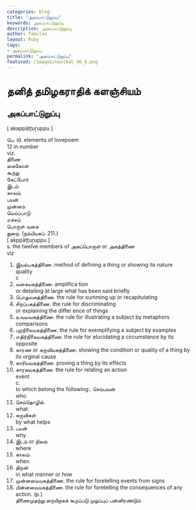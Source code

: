 ```yaml
---  
categories: blog  
title: "அகப்பாட்டுறுப்பு"
keywords: அகப்பாட்டுறுப்பு  
description: அகப்பாட்டுறுப்பு
author: Tamilan  
layout: Ruby  
tags:     
- அகப்பாட்டுறுப்பு
permalink: "அகப்பாட்டுறுப்பு"  
featured: /images/noolkal_96_6.png  
--- 
```

# தனித் தமிழகராதிக் களஞ்சியம்
## அகப்பாட்டுறுப்பு

[ akappāṭṭuṟuppu ]  
  
பெ. id. elements of lovepoem  
12 in number  
viz.  
திணை  
கைகோள்  
கூற்று  
கேட்போர்  
இடம்  
காலம்  
பயன்  
முன்னம்  
மெய்ப்பாடு  
எச்சம்  
பொருள் வகை  
துறை. (நம்பியகப். 211.)  
[ akppāṭṭuṟuppu ]  
s. the twelve members of அகப்பொருள் or அகத்திணை  
viz  
1. இயல்பகத்திணை. method of defining a thing or showing its nature  
quality  
c  
2. வகையகத்திணை. amplifica tion  
or detailing at large what has been said briefly  
3. பொதுவகத்திணை. the rule for summing up or recapitulating  
4. சிறப்பகத்திணை. the rule for discriminating  
or explaining the differ ence of things  
5. உவமவகத்திணை. the rule for illustrating a subject by metaphors  
comparisons  
6. புறநிலையகத்திணை. the rule for exemplifying a subject by examples  
7. எதிர்நிலையகத்திணை. the rule for elucidating a circumstance by its opposite  
8. காரண or கருவியகத்திணை. showing the condition or quality of a thing by its orginal cause  
9. காரியவகத்திணை. proving a thing by its effects  
1. காரகவகத்திணை. the rule for relating an action  
event  
c.  
to which belong the following:. செய்பவன்  
who  
2. செய்தொழில்  
what  
3. கருவிகள்  
by what helps  
4. பயன்  
why  
5. இடம் or நிலம்  
where  
6. காலம்  
when  
7. திறன்  
in what manner or how  
11. முன்னவையகத்திணை. the rule for foretelling events from signs  
12. பின்னவையகத்திணை. the rule for foretelling the consequences of any action. (p.)  
திணைமுதற்று றையீறாகக் கூறப்படு முறுப்புப் பன்னிரண்டும்